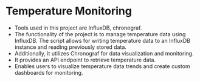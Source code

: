 # Temperature Monitoring
- Tools used in this project are InfluxDB, chronograf.
- The functionality of the project is to manage temperature data using InfluxDB. The script allows for writing temperature data to an InfluxDB instance and reading previously stored data.
- Additionally, it utilizes Chronograf for data visualization and monitoring.
- It provides an API endpoint to retrieve temperature data.
- Enables users to visualize temperature data trends and create custom dashboards for monitoring.
